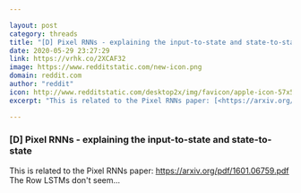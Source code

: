 ```yaml
---

layout: post
category: threads
title: "[D] Pixel RNNs - explaining the input-to-state and state-to-state"
date: 2020-05-29 23:27:29
link: https://vrhk.co/2XCAF32
image: https://www.redditstatic.com/new-icon.png
domain: reddit.com
author: "reddit"
icon: http://www.redditstatic.com/desktop2x/img/favicon/apple-icon-57x57.png
excerpt: "This is related to the Pixel RNNs paper: [<https://arxiv.org/pdf/1601.06759.pdf>](<https://arxiv.org/pdf/1601.06759.pdf>) The Row LSTMs don't seem..."

---
```


### [D] Pixel RNNs - explaining the input-to-state and state-to-state

This is related to the Pixel RNNs paper: [<https://arxiv.org/pdf/1601.06759.pdf>](<https://arxiv.org/pdf/1601.06759.pdf>) The Row LSTMs don't seem...